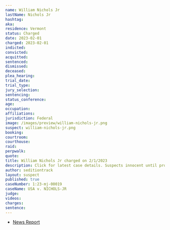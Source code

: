 ```yaml
---
name: William Nichols Jr
lastName: Nichols Jr
hashtag:
aka:
residence: Vermont
status: Charged
date: 2023-02-01
charged: 2023-02-01
indicted:
convicted:
acquitted:
sentenced:
dismissed:
deceased:
plea_hearing:
trial_date:
trial_type:
jury_selection:
sentencing:
status_conference:
age:
occupation:
affiliations:
jurisdiction: Federal
image: /images/preview/william-nichols-jr.png
suspect: william-nichols-jr.png
booking:
courtroom:
courthouse:
raid:
perpwalk:
quote:
title: William Nichols Jr charged on 2/1/2023
description: Click for latest case details. Suspects innocent until proven guilty.
author: seditiontrack
layout: suspect
published: true
caseNumber: 1:23-mj-00019
caseName: USA v. NICHOLS-JR
judge:
videos:
charges:
sentence:
---
```


- [News Report](https://www.sevendaysvt.com/vermont/second-vermonter-accused-of-assaulting-police-at-january-6-riot/Content?oid=37500254)
